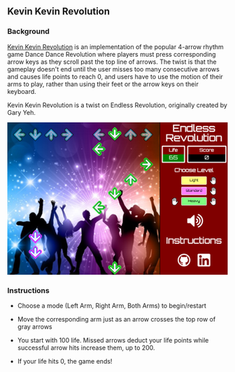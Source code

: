 ## Kevin Kevin Revolution

### Background

[Kevin Kevin Revolution][live] is an implementation of the popular 4-arrow rhythm game Dance Dance Revolution where players must press corresponding arrow keys as they scroll past the top line of arrows. The twist is that the gameplay doesn't end until the user misses too many consecutive arrows and causes life points to reach 0, and users have to use the motion of their arms to play, rather than using their feet or the arrow keys on their keyboard.

Kevin Kevin Revolution is a twist on Endless Revolution, originally created by Gary Yeh.

[live]: https://nrsorens.github.io/endless.html
![screenshot](docs/screenshot.png)

### Instructions

* Choose a mode (Left Arm, Right Arm, Both Arms) to begin/restart

* Move the corresponding arm just as an arrow crosses the top row of gray arrows

* You start with 100 life. Missed arrows deduct your life points while successful arrow hits increase them, up to 200.

* If your life hits 0, the game ends!
